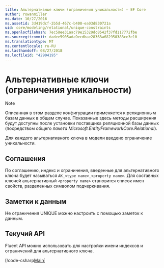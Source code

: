 ```yaml
---
title: Альтернативные ключи (ограничения уникальности) — EF Core
author: rowanmiller
ms.date: 10/27/2016
ms.assetid: 3d419dcf-2b5d-467c-b408-ea03d830721a
uid: core/modeling/relational/unique-constraints
ms.openlocfilehash: 7ec58ee31aac79e15329dc8542f37fd117772fbe
ms.sourcegitcommit: dadee5905ada9ecdbae28363a682950383ce3e10
ms.translationtype: MT
ms.contentlocale: ru-RU
ms.lasthandoff: 08/27/2018
ms.locfileid: "42994195"
---
```

# <a name="alternate-keys-unique-constraints"></a>Альтернативные ключи (ограничения уникальности)

> [!NOTE]  
> Описанная в этом разделе конфигурации применяется к реляционным базам данных в общем случае. Показанные здесь методы расширения будут доступны после установки поставщика реляционной базы данных (посредством общего *пакета Microsoft.EntityFrameworkCore.Relational*).

Для каждого альтернативного ключа в модели введено ограничение уникальности.

## <a name="conventions"></a>Соглашения

По соглашению, индекс и ограничения, введенные для альтернативного ключа будет называться `AK_<type name>_<property name>`. Для составных ключей альтернативный `<property name>` становится список имен свойств, разделенных символом подчеркивания.

## <a name="data-annotations"></a>Заметки к данным

Не ограничения UNIQUE можно настроить с помощью заметок к данным.

## <a name="fluent-api"></a>Текучий API

Fluent API можно использовать для настройки имени индексов и ограничений для альтернативного ключа.

[!code-csharp[Main](../../../../samples/core/Modeling/FluentAPI/Samples/Relational/AlternateKeyName.cs?name=Model&highlight=9)]
